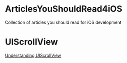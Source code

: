 # ArticlesYouShouldRead4iOS
Collection of articles you should read for  iOS development

# UIScrollView
[Understanding UIScrollView](http://oleb.net/blog/2014/04/understanding-uiscrollview/)
